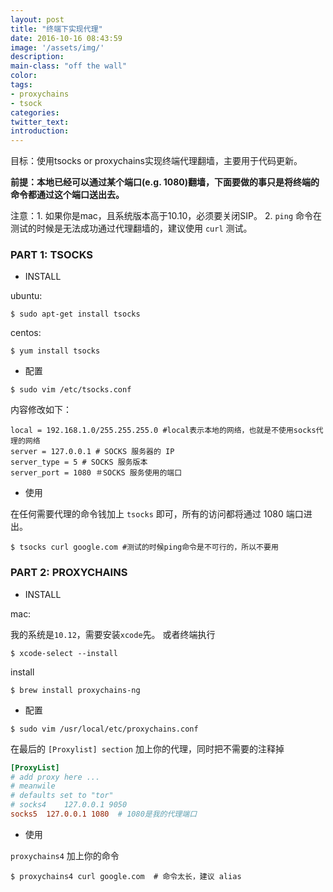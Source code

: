 ```yaml
---
layout: post
title: "终端下实现代理"
date: 2016-10-16 08:43:59
image: '/assets/img/'
description:
main-class: "off the wall"
color:
tags:
- proxychains
- tsock
categories:
twitter_text:
introduction:
---
```


目标：使用tsocks or proxychains实现终端代理翻墙，主要用于代码更新。

__前提：本地已经可以通过某个端口(e.g. 1080)翻墙，下面要做的事只是将终端的命令都通过这个端口送出去。__

注意：1. 如果你是mac，且系统版本高于10.10，必须要关闭SIP。 2. `ping` 命令在测试的时候是无法成功通过代理翻墙的，建议使用 `curl` 测试。

### PART 1: TSOCKS

- INSTALL

ubuntu:

```
$ sudo apt-get install tsocks
```

centos:

```
$ yum install tsocks
```

- 配置

```
$ sudo vim /etc/tsocks.conf
```

内容修改如下：

```
local = 192.168.1.0/255.255.255.0 #local表示本地的网络，也就是不使用socks代理的网络
server = 127.0.0.1 # SOCKS 服务器的 IP
server_type = 5 # SOCKS 服务版本
server_port = 1080 ＃SOCKS 服务使用的端口
```

- 使用

在任何需要代理的命令钱加上 `tsocks` 即可，所有的访问都将通过 1080 端口进出。

```
$ tsocks curl google.com #测试的时候ping命令是不可行的，所以不要用
```

### PART 2: PROXYCHAINS

- INSTALL

mac:

我的系统是`10.12`，需要安装`xcode`先。
或者终端执行

```
$ xcode-select --install
```

install

```
$ brew install proxychains-ng
```

- 配置

```
$ sudo vim /usr/local/etc/proxychains.conf
```

在最后的 `[Proxylist] section` 加上你的代理，同时把不需要的注释掉

```conf
[ProxyList]
# add proxy here ...
# meanwile
# defaults set to "tor"
# socks4    127.0.0.1 9050
socks5  127.0.0.1 1080  # 1080是我的代理端口
```

- 使用

`proxychains4` 加上你的命令

```
$ proxychains4 curl google.com  # 命令太长，建议 alias
```

